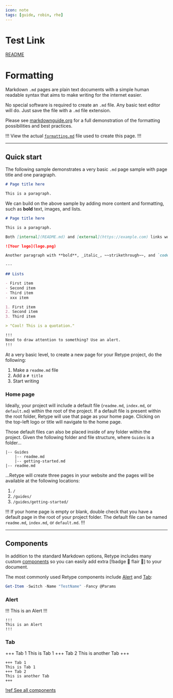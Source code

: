 ```yaml
---
icon: note
tags: [guide, robin, rhe]
---
```

# Test Link

[README](../README.md)


# Formatting

Markdown `.md` pages are plain text documents with a simple human readable syntax that aims to make writing for the internet easier.

No special software is required to create an `.md` file. Any basic text editor will do. Just save the file with a `.md` file extension.

Please see [markdownguide.org](https://www.markdownguide.org/cheat-sheet/) for a full demonstration of the formatting possibilities and best practices.

!!!
View the actual [`formatting.md`](https://github.com/retypeapp/retype/blob/main/guides/formatting.md) file used to create this page.
!!!

---

## Quick start

The following sample demonstrates a very basic `.md` page sample with page title and one paragraph.

```md
# Page title here

This is a paragraph.
```

We can build on the above sample by adding more content and formatting, such as **bold** text, images, and lists.

```md
# Page title here

This is a paragraph.

Both [internal](README.md) and [external](https://example.com) links work.

![Your logo](logo.png)

Another paragraph with **bold**, _italic_, ~~strikethrough~~, and `code` samples.

---

## Lists

- First item
- Second item
- Third item
- xxx item

1. First item
2. Second item
3. Third item

> "Cool! This is a quotation."

!!!
Need to draw attention to something? Use an alert.
!!!
```

At a very basic level, to create a new page for your Retype project, do the following:

1. Make a `readme.md` file
2. Add a `# title`
3. Start writing

### Home page

Ideally, your project will include a default file (`readme.md`, `index.md`, or `default.md`) within the root of the project. If a default file is present within the root folder, Retype will use that page as your home page. Clicking on the top-left logo or title will navigate to the home page.

Those default files can also be placed inside of any folder within the project. Given the following folder and file structure, where `Guides` is a folder...

```
|-- Guides
    |-- readme.md
    |-- getting-started.md
|-- readme.md
```

...Retype will create three pages in your website and the pages will be available at the following locations:

1. `/`
2. `/guides/`
3. `/guides/getting-started/`

!!!
If your home page is empty or blank, double check that you have a default page in the root of your project folder. The default file can be named `readme.md`, `index.md`, or `default.md`.
!!!

---

## Components

In addition to the standard Markdown options, Retype includes many custom [components](../components/readme.md) so you can easily add extra [!badge :gem: flair :gem:] to your document.

The most commonly used Retype components include [Alert](../components/alert.md) and [Tab](../components/tab.md):

```powershell
Get-Item -Switch -Name "TestName" -Fancy @Params
```

### Alert

!!!
This is an Alert
!!!

~~~ Sample [Alert](../components/alert.md) component
!!!
This is an Alert
!!!
~~~

### Tab

+++ Tab 1
This is Tab 1
+++ Tab 2
This is another Tab
+++

~~~ Sample [Tab](../components/tab.md) component
+++ Tab 1
This is Tab 1
+++ Tab 2
This is another Tab
+++
~~~

[!ref See all components](../components/readme.md)
